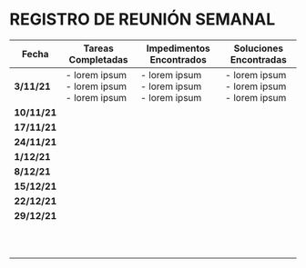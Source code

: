 # **REGISTRO DE REUNIÓN SEMANAL**

| **Fecha**    	| **Tareas Completadas**                          	| **Impedimentos Encontrados**                    	| **Soluciones Encontradas**                      	|
|--------------	|-------------------------------------------------	|-------------------------------------------------	|-------------------------------------------------	|
| **3/11/21**  	| - lorem ipsum<br>- lorem ipsum<br>- lorem ipsum 	| - lorem ipsum<br>- lorem ipsum<br>- lorem ipsum 	| - lorem ipsum<br>- lorem ipsum<br>- lorem ipsum 	|
| **10/11/21** 	|                                                 	|                                                 	|                                                 	|
| **17/11/21** 	|                                                 	|                                                 	|                                                 	|
| **24/11/21** 	|                                                 	|                                                 	|                                                 	|
| **1/12/21**  	|                                                 	|                                                 	|                                                 	|
| **8/12/21**  	|                                                 	|                                                 	|                                                 	|
| **15/12/21** 	|                                                 	|                                                 	|                                                 	|
| **22/12/21** 	|                                                 	|                                                 	|                                                 	|
| **29/12/21** 	|                                                 	|                                                 	|                                                 	|
|              	|                                                 	|                                                 	|                                                 	|
|              	|                                                 	|                                                 	|                                                 	|
|              	|                                                 	|                                                 	|                                                 	|
|              	|                                                 	|                                                 	|                                                 	|
|              	|                                                 	|                                                 	|                                                 	|
|              	|                                                 	|                                                 	|                                                 	|
|              	|                                                 	|                                                 	|                                                 	|
|              	|                                                 	|                                                 	|                                                 	|
|              	|                                                 	|                                                 	|                                                 	|
|              	|                                                 	|                                                 	|                                                 	|